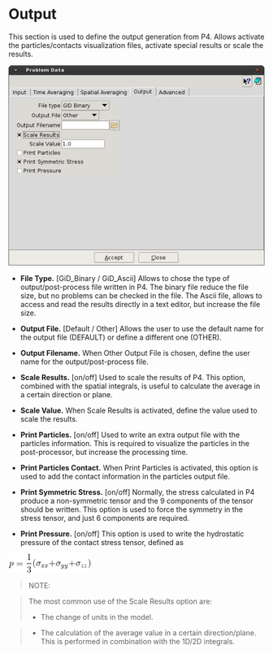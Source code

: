 # Output

This section is used to define the output generation from P4. Allows activate the particles/contacts
visualization files, activate special results or scale the results.

![Screenshot](img/p4_settings_frame4.png)

* **File Type.** [GiD_Binary / GiD_Ascii] Allows to chose the type of output/post-process file written in P4.
The binary file reduce the file size, but no problems can be checked in the file. The Ascii file, allows to
access and read the results directly in a text editor, but increase the file size.

* **Output File.** [Default / Other] Allows the user to use the default name for the output file (DEFAULT)
or define a different one (OTHER).

* **Output Filename.** When Other Output File is chosen, define the user name for the output/post-process
file.

* **Scale Results.** [on/off] Used to scale the results of P4. This option, combined with the spatial integrals,
is useful to calculate the average in a certain direction or plane.

* **Scale Value.** When Scale Results is activated, define the value used to scale the results.

* **Print Particles.** [on/off] Used to write an extra output file with the particles information. This is required
to visualize the particles in the post-processor, but increase the processing time.

* **Print Particles Contact.** When Print Particles is activated, this option is used to add the contact
information in the particles output file.

* **Print Symmetric Stress.** [on/off] Normally, the stress calculated in P4 produce a non-symmetric tensor
and the 9 components of the tensor should be written. This option is used to force the symmetry in the
stress tensor, and just 6 components are required.

* **Print Pressure.** [on/off] This option is used to write the hydrostatic pressure of the contact stress tensor, defined as

![Screenshot](img/Eqn_Pressure.png)

> NOTE:

> The most common use of the Scale Results option are:
> * The change of units in the model.

> * The calculation of the average value in a certain direction/plane. This is performed in combination with the 1D/2D integrals.